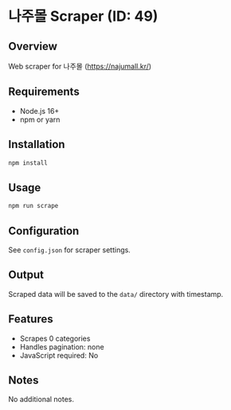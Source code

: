 # 나주몰 Scraper (ID: 49)

## Overview
Web scraper for 나주몰 (https://najumall.kr/)

## Requirements
- Node.js 16+
- npm or yarn

## Installation
```bash
npm install
```

## Usage
```bash
npm run scrape
```

## Configuration
See `config.json` for scraper settings.

## Output
Scraped data will be saved to the `data/` directory with timestamp.

## Features
- Scrapes 0 categories
- Handles pagination: none
- JavaScript required: No

## Notes
No additional notes.
